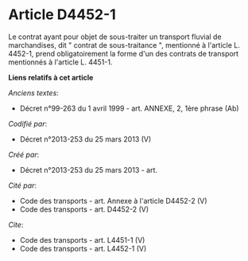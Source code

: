 # Article D4452-1

Le contrat ayant pour objet de sous-traiter un transport fluvial de marchandises, dit " contrat de sous-traitance ",
mentionné à l'article L. 4452-1, prend obligatoirement la forme d'un des contrats de transport mentionnés à l'article L.
4451-1.

**Liens relatifs à cet article**

_Anciens textes_:

  - Décret n°99-263 du 1 avril 1999 - art. ANNEXE, 2, 1ère phrase (Ab)

_Codifié par_:

  - Décret n°2013-253 du 25 mars 2013 (V)

_Créé par_:

  - Décret n°2013-253 du 25 mars 2013 - art.

_Cité par_:

  - Code des transports - art. Annexe à l'article D4452-2 (V)
  - Code des transports - art. D4452-2 (V)

_Cite_:

  - Code des transports - art. L4451-1 (V)
  - Code des transports - art. L4452-1 (V)
